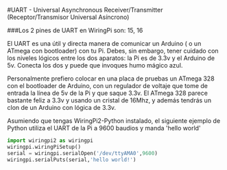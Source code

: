 <!--
---
name: UART
class: interface
type: pinout
description: Pines de UART de la Raspberry Pi
pin:
  '8':
    name: TXD / Transmitir
    direction: salida
    active: alto (encendido)
  '10':
    name: RXD / Recibir
    direction: entrada
    active: alto (encendido)
-->
#UART - Universal Asynchronous Receiver/Transmitter (Receptor/Transmisor Universal Asíncrono)

###Los 2 pines de UART en WiringPi son: 15, 16

El UART es una útil y directa manera de comunicar un Arduino ( o un ATmega con bootloader) con tu Pi. Debes, sin embargo, tener cuidado con los niveles lógicos entre los dos aparatos: la Pi es de 3.3v y el Arduino de 5v. Conecta los dos y puede que invoques humo mágico azul.

Personalmente prefiero colocar en una placa de pruebas un ATmega 328 con el bootloader de Arduino, con un regulador de voltaje que tome de entrada la línea de 5v de la Pi y que saque 3.3v. El ATmega 328 parece bastante feliz a 3.3v y usando un cristal de 16Mhz, y además tendrás un clon de un Arduino con lógica de 3.3v.

Asumiendo que tengas WiringPi2-Python instalado, el siguiente ejemplo de Python utiliza el UART de la Pi a 9600 baudios y manda 'hello world'

```python
import wiringpi2 as wiringpi
wiringpi.wiringPiSetup()
serial = wiringpi.serialOpen('/dev/ttyAMA0',9600)
wiringpi.serialPuts(serial,'hello world!')
```
